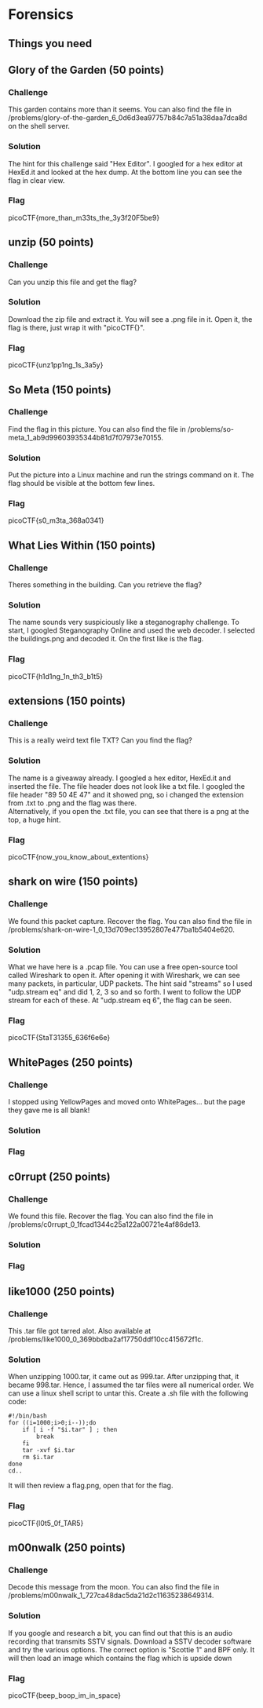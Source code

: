 #  Forensics

## Things you need


## Glory of the Garden (50 points)
### Challenge
This garden contains more than it seems. You can also find the file in /problems/glory-of-the-garden_6_0d6d3ea97757b84c7a51a38daa7dca8d on the shell server.

### Solution
The hint for this challenge said "Hex Editor". I googled for a hex editor at HexEd.it and looked at the hex dump. At the bottom line you can see the flag in clear view.

### Flag
picoCTF{more_than_m33ts_the_3y3f20F5be9}

## unzip (50 points)
### Challenge
Can you unzip this file and get the flag?

### Solution
Download the zip file and extract it. You will see a .png file in it. Open it, the flag is there, just wrap it with "picoCTF{}".

### Flag
picoCTF{unz1pp1ng_1s_3a5y}

## So Meta (150 points)
### Challenge
Find the flag in this picture. You can also find the file in /problems/so-meta_1_ab9d99603935344b81d7f07973e70155.

### Solution
Put the picture into a Linux machine and run the strings command on it. The flag should be visible at the bottom few lines.

### Flag
picoCTF{s0_m3ta_368a0341}

## What Lies Within (150 points)
### Challenge
Theres something in the building. Can you retrieve the flag?

### Solution
The name sounds very suspiciously like a steganography challenge. To start, I googled Steganography Online and used the web decoder. I selected the buildings.png and decoded it. On the first like is the flag.

### Flag
picoCTF{h1d1ng_1n_th3_b1t5}

## extensions (150 points)
### Challenge
This is a really weird text file TXT? Can you find the flag?

### Solution
The name is a giveaway already. I googled a hex editor, HexEd.it and inserted the file. The file header does not look like a txt file. I googled the file header "89 50 4E 47" and it showed png, so i changed the extension from .txt to .png and the flag was there. <br>Alternatively, if you open the .txt file, you can see that there is a png at the top, a huge hint.

### Flag
picoCTF{now_you_know_about_extentions}

## shark on wire (150 points)
### Challenge
We found this packet capture. Recover the flag. You can also find the file in /problems/shark-on-wire-1_0_13d709ec13952807e477ba1b5404e620.

### Solution
What we have here is a .pcap file. You can use a free open-source tool called Wireshark to open it. After opening it with Wireshark, we can see many packets, in particular, UDP packets. The hint said "streams" so I used "udp.stream eq" and did 1, 2, 3 so and so forth. I went to follow the UDP stream for each of these. At "udp.stream eq 6", the flag can be seen.

### Flag
picoCTF{StaT31355_636f6e6e}

## WhitePages (250 points)
### Challenge
I stopped using YellowPages and moved onto WhitePages... but the page they gave me is all blank!

### Solution


### Flag

## c0rrupt (250 points)
### Challenge
We found this file. Recover the flag. You can also find the file in /problems/c0rrupt_0_1fcad1344c25a122a00721e4af86de13.

### Solution


### Flag

## like1000 (250 points)
### Challenge
This .tar file got tarred alot. Also available at /problems/like1000_0_369bbdba2af17750ddf10cc415672f1c.

### Solution
When unzipping 1000.tar, it came out as 999.tar. After unzipping that, it became 998.tar. Hence, I assumed the tar files were all numerical order. We can use a linux shell script to untar this. Create a .sh file with the following code:

```
#!/bin/bash
for ((i=1000;i>0;i--));do
    if [ i -f "$i.tar" ] ; then
        break
    fi
    tar -xvf $i.tar
    rm $i.tar
done
cd..
```

It will then review a flag.png, open that for the flag.

### Flag
picoCTF{l0t5_0f_TAR5}

## m00nwalk (250 points)
### Challenge
Decode this message from the moon. You can also find the file in /problems/m00nwalk_1_727ca48dac5da21d2c11635238649314.

### Solution
If you google and research a bit, you can find out that this is an audio recording that transmits SSTV signals. Download a SSTV decoder software and try the various options. The correct option is "Scottie 1" and BPF only. It will then load an image which contains the flag which is upside down

### Flag
picoCTF{beep_boop_im_in_space}

